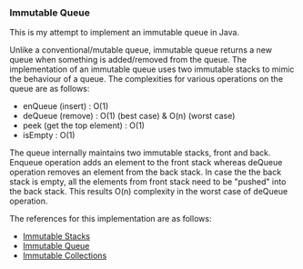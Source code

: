 ### Immutable Queue

This is my attempt to implement an immutable queue in Java.

Unlike a conventional/mutable queue, immutable queue returns a new queue
when something is added/removed from the queue. The implementation of an immutable queue uses two immutable stacks to
mimic the behaviour of a queue. The complexities for various operations on the queue are as follows:
* enQueue (insert) : O(1)
* deQueue (remove) : O(1) (best case) & O(n) (worst case)
* peek (get the top element) : O(1)
* isEmpty : O(1)

The queue internally maintains two immutable stacks, front and back. Enqueue operation
adds an element to the front stack whereas deQueue operation removes an element from the back
stack. In case the the back stack is empty, all the elements from front stack need to be
"pushed" into the back stack. This results O(n) complexity in the worst case of deQueue operation.

The references for this implementation are as follows:
* [Immutable Stacks](https://blogs.msdn.microsoft.com/ericlippert/2007/12/04/immutability-in-c-part-two-a-simple-immutable-stack/)
* [Immutable Queue](https://blogs.msdn.microsoft.com/ericlippert/2007/12/10/immutability-in-c-part-four-an-immutable-queue/)
* [Immutable Collections](https://www.youtube.com/watch?v=pUXeNAeyY34)
